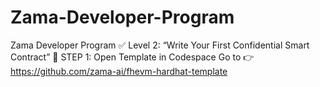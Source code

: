 # Zama-Developer-Program
Zama Developer Program
✅ Level 2: “Write Your First Confidential Smart Contract”
🔹 STEP 1: Open Template in Codespace
Go to 👉 https://github.com/zama-ai/fhevm-hardhat-template
